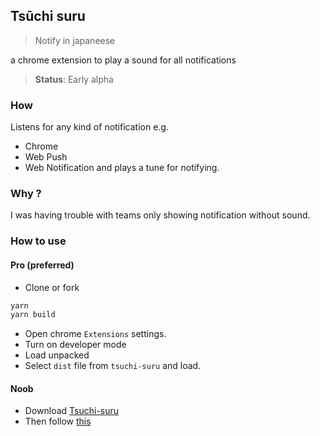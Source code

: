 ## Tsūchi suru

> Notify in japaneese

a chrome extension to play a sound for all notifications

> __Status__: Early alpha

### How
Listens for any kind of notification e.g.
- Chrome
- Web Push
- Web Notification
and plays a tune for notifying.

### Why ?
I was having trouble with teams only showing notification without sound. 

### How to use

#### Pro (preferred)
- Clone or fork
```bash
yarn
yarn build
```
- Open chrome `Extensions` settings.
- Turn on developer mode
- Load unpacked
- Select `dist` file from `tsuchi-suru` and load.

#### Noob
- Download [Tsuchi-suru](./Tsuchi-suru.crx)
- Then follow [this](https://www.cnet.com/how-to/how-to-install-chrome-extensions-manually/)